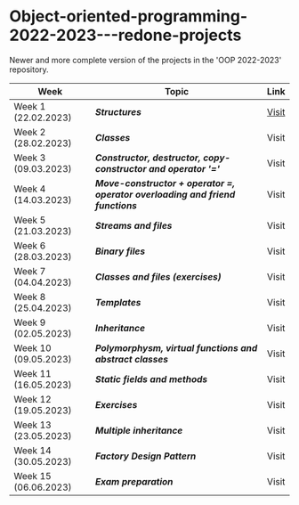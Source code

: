 # Object-oriented-programming-2022-2023---redone-projects
Newer and more complete version of the projects in the 'OOP 2022-2023' repository.

| Week  | Topic | Link |
| ------------- | ------------- | ------------- |
| Week 1 (22.02.2023)  | ***Structures*** | [Visit](https://github.com/NadyaRadeva/Object-oriented-programming-2022-2023---redone-projects/tree/main/Week%201%20-%20Structures) |
| Week 2 (28.02.2023)  | ***Classes*** | Visit  |
| Week 3 (09.03.2023)  | ***Constructor, destructor, copy-constructor and operator '='*** | Visit |
| Week 4 (14.03.2023)  | ***Move-constructor + operator =, оperator overloading and friend functions*** | Visit  |
| Week 5 (21.03.2023)  | ***Streams and files*** | Visit  |
| Week 6 (28.03.2023)  |  ***Binary files*** | Visit |
| Week 7 (04.04.2023)  | ***Classes and files (exercises)*** | Visit |
| Week 8 (25.04.2023)  | ***Templates*** | Visit|
| Week 9 (02.05.2023)  | ***Inheritance*** | Visit|
| Week 10 (09.05.2023)  | ***Polymorphysm, virtual functions and abstract classes*** | Visit|
| Week 11 (16.05.2023)  | ***Static fields and methods*** | Visit |
| Week 12 (19.05.2023)  | ***Exercises*** | Visit |
| Week 13 (23.05.2023)  | ***Multiple inheritance*** | Visit |
| Week 14 (30.05.2023)  | ***Factory Design Pattern*** | Visit |
| Week 15 (06.06.2023)  |  ***Exam preparation*** |Visit|
